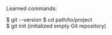 Learned commands:                                                       

$ git --version 
$ cd path/to/project  
$ git init  (initialized empty Git repository)

